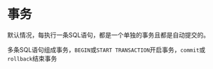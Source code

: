 # 事务

默认情况，每执行一条SQL语句，都是一个单独的事务且都是自动提交的。<br>

多条SQL语句组成事务，`BEGIN`或`START TRANSACTION`开启事务，`commit`或`rollback`结束事务
